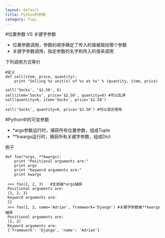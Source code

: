 ```yaml
---
layout: default
title: Python的参数
category: Tips
---
```


#位置参数 VS 关键字参数
+ 位置参数调用，参数的顺序确定了传入的值被赋给哪个参数
+ 关键字参数调用，指定参数的名字和传入的值来调用

下列调用方式等价

    #定义
    def sell(item, price, quantity):
        print "Selling %s unit(s) of %s at %s" % (quantity, item, price)
    
    sell('Socks', '$2.50', 6)
    sell(item='Socks', price='$2.50', quantity=6) #可以乱序
    sell(quantity=6, item='Socks', price='$2.50')
    ...
    sell('Socks', quantity=6, price='$2.50') #可以混合使用


#Python中的可变参数
+ *args参数运行时，捕获所有位置参数，组成Tuple
+ **kwargs运行时，捕获所有关键字参数，组成Dict

例子

    def foo(*args, **kwargs):
        print "Positional arguments are:"
        print args
        print "Keyword arguments are:"
        print kwargs
     
     >>> foo(1, 2, 3)   #全部被*args捕获
     Positional arguments are:
     (1, 2, 3)
     Keyword arguments are:
     {}
     >>> foo(1, 2, name='Adrian', framework='Django') #关键字参数被**kwargs捕获
     Positional arguments are:
     (1, 2)
     Keyword arguments are:
     {'framework': 'Django', 'name': 'Adrian'}

